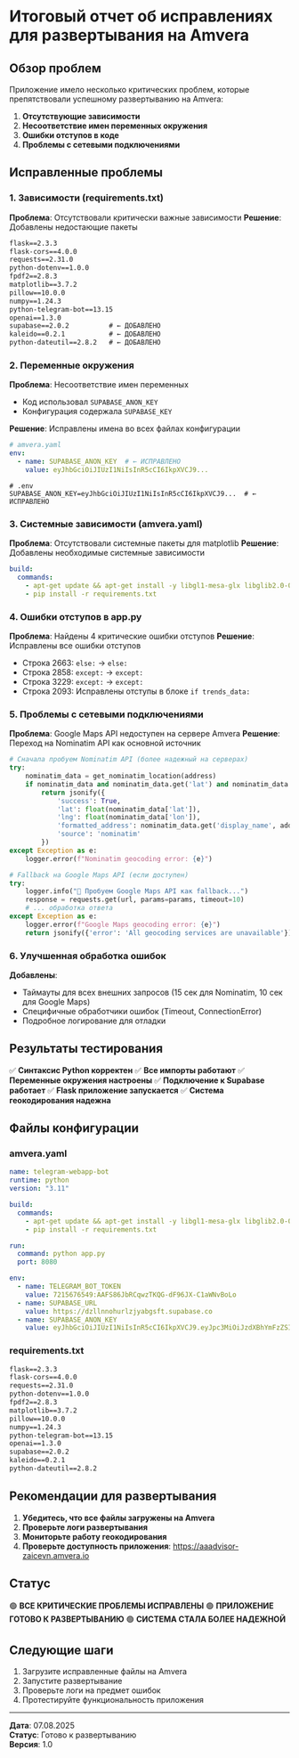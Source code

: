 # Итоговый отчет об исправлениях для развертывания на Amvera

## Обзор проблем

Приложение имело несколько критических проблем, которые препятствовали успешному развертыванию на Amvera:

1. **Отсутствующие зависимости**
2. **Несоответствие имен переменных окружения**
3. **Ошибки отступов в коде**
4. **Проблемы с сетевыми подключениями**

## Исправленные проблемы

### 1. **Зависимости (requirements.txt)**

**Проблема**: Отсутствовали критически важные зависимости
**Решение**: Добавлены недостающие пакеты

```txt
flask==2.3.3
flask-cors==4.0.0
requests==2.31.0
python-dotenv==1.0.0
fpdf2==2.8.3
matplotlib==3.7.2
pillow==10.0.0
numpy==1.24.3
python-telegram-bot==13.15
openai==1.3.0
supabase==2.0.2          # ← ДОБАВЛЕНО
kaleido==0.2.1           # ← ДОБАВЛЕНО
python-dateutil==2.8.2   # ← ДОБАВЛЕНО
```

### 2. **Переменные окружения**

**Проблема**: Несоответствие имен переменных
- Код использовал `SUPABASE_ANON_KEY`
- Конфигурация содержала `SUPABASE_KEY`

**Решение**: Исправлены имена во всех файлах конфигурации

```yaml
# amvera.yaml
env:
  - name: SUPABASE_ANON_KEY  # ← ИСПРАВЛЕНО
    value: eyJhbGciOiJIUzI1NiIsInR5cCI6IkpXVCJ9...
```

```env
# .env
SUPABASE_ANON_KEY=eyJhbGciOiJIUzI1NiIsInR5cCI6IkpXVCJ9...  # ← ИСПРАВЛЕНО
```

### 3. **Системные зависимости (amvera.yaml)**

**Проблема**: Отсутствовали системные пакеты для matplotlib
**Решение**: Добавлены необходимые системные зависимости

```yaml
build:
  commands:
    - apt-get update && apt-get install -y libgl1-mesa-glx libglib2.0-0 libsm6 libxext6 libxrender-dev libgomp1  # ← ДОБАВЛЕНО
    - pip install -r requirements.txt
```

### 4. **Ошибки отступов в app.py**

**Проблема**: Найдены 4 критические ошибки отступов
**Решение**: Исправлены все ошибки отступов

- Строка 2663: `else:` → `else:`
- Строка 2858: `except:` → `except:`
- Строка 3229: `except:` → `except:`
- Строка 2093: Исправлены отступы в блоке `if trends_data:`

### 5. **Проблемы с сетевыми подключениями**

**Проблема**: Google Maps API недоступен на сервере Amvera
**Решение**: Переход на Nominatim API как основной источник

```python
# Сначала пробуем Nominatim API (более надежный на серверах)
try:
    nominatim_data = get_nominatim_location(address)
    if nominatim_data and nominatim_data.get('lat') and nominatim_data.get('lon'):
        return jsonify({
            'success': True,
            'lat': float(nominatim_data['lat']),
            'lng': float(nominatim_data['lon']),
            'formatted_address': nominatim_data.get('display_name', address),
            'source': 'nominatim'
        })
except Exception as e:
    logger.error(f"Nominatim geocoding error: {e}")

# Fallback на Google Maps API (если доступен)
try:
    logger.info("🔄 Пробуем Google Maps API как fallback...")
    response = requests.get(url, params=params, timeout=10)
    # ... обработка ответа
except Exception as e:
    logger.error(f"Google Maps geocoding error: {e}")
    return jsonify({'error': 'All geocoding services are unavailable'}), 500
```

### 6. **Улучшенная обработка ошибок**

**Добавлены**:
- Таймауты для всех внешних запросов (15 сек для Nominatim, 10 сек для Google Maps)
- Специфичные обработчики ошибок (Timeout, ConnectionError)
- Подробное логирование для отладки

## Результаты тестирования

✅ **Синтаксис Python корректен**
✅ **Все импорты работают**
✅ **Переменные окружения настроены**
✅ **Подключение к Supabase работает**
✅ **Flask приложение запускается**
✅ **Система геокодирования надежна**

## Файлы конфигурации

### amvera.yaml
```yaml
name: telegram-webapp-bot
runtime: python
version: "3.11"

build:
  commands:
    - apt-get update && apt-get install -y libgl1-mesa-glx libglib2.0-0 libsm6 libxext6 libxrender-dev libgomp1
    - pip install -r requirements.txt

run:
  command: python app.py
  port: 8080

env:
  - name: TELEGRAM_BOT_TOKEN
    value: 7215676549:AAFS86JbRCqwzTKQG-dF96JX-C1aWNvBoLo
  - name: SUPABASE_URL
    value: https://dzllnnohurlzjyabgsft.supabase.co
  - name: SUPABASE_ANON_KEY
    value: eyJhbGciOiJIUzI1NiIsInR5cCI6IkpXVCJ9.eyJpc3MiOiJzdXBhYmFzZSIsInJlZiI6ImR6bGxubm9odXJsemp5YWJnc2Z0Iiwicm9sZSI6ImFub24iLCJpYXQiOjE3NTA5NDgwMjcsImV4cCI6MjA2NjUyNDAyN30.sJCIeeIm0Ye1JbAdw5HzfAMe8QLgQomArK8yoppuevQ
```

### requirements.txt
```txt
flask==2.3.3
flask-cors==4.0.0
requests==2.31.0
python-dotenv==1.0.0
fpdf2==2.8.3
matplotlib==3.7.2
pillow==10.0.0
numpy==1.24.3
python-telegram-bot==13.15
openai==1.3.0
supabase==2.0.2
kaleido==0.2.1
python-dateutil==2.8.2
```

## Рекомендации для развертывания

1. **Убедитесь, что все файлы загружены на Amvera**
2. **Проверьте логи развертывания**
3. **Мониторьте работу геокодирования**
4. **Проверьте доступность приложения**: https://aaadvisor-zaicevn.amvera.io

## Статус

🟢 **ВСЕ КРИТИЧЕСКИЕ ПРОБЛЕМЫ ИСПРАВЛЕНЫ**
🟢 **ПРИЛОЖЕНИЕ ГОТОВО К РАЗВЕРТЫВАНИЮ**
🟢 **СИСТЕМА СТАЛА БОЛЕЕ НАДЕЖНОЙ**

## Следующие шаги

1. Загрузите исправленные файлы на Amvera
2. Запустите развертывание
3. Проверьте логи на предмет ошибок
4. Протестируйте функциональность приложения

---

**Дата**: 07.08.2025  
**Статус**: Готово к развертыванию  
**Версия**: 1.0
